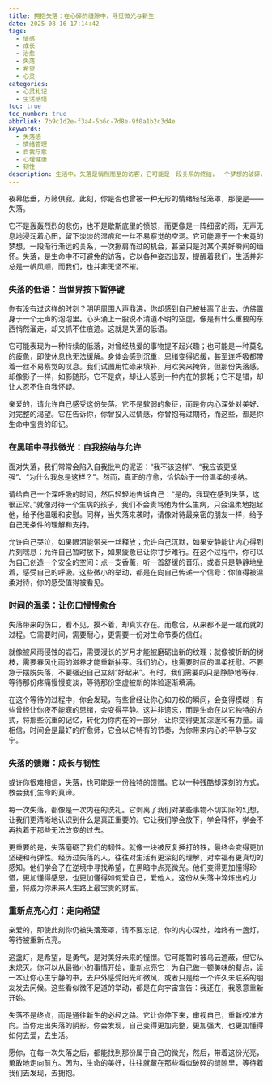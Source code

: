 ```yaml
---
title: 拥抱失落：在心碎的缝隙中，寻觅微光与新生
date: 2025-08-16 17:14:42
tags:
  - 情感
  - 成长
  - 治愈
  - 失落
  - 希望
  - 心灵
categories:
  - 心灵札记
  - 生活感悟
toc: true
toc_number: true
abbrlink: 7b9c1d2e-f3a4-5b6c-7d8e-9f0a1b2c3d4e
keywords:
  - 失落感
  - 情绪管理
  - 自我疗愈
  - 心理健康
  - 韧性
description: 生活中，失落是悄然而至的访客，它可能是一段关系的终结，一个梦想的破碎，亦或仅仅是日常中的微小遗憾。这篇文章将带你温柔地面对失落，理解它的低语，并在心碎的缝隙中，寻觅那些微弱却坚韧的希望之光，最终走向内心的平静与新生。
---
```


夜幕低垂，万籁俱寂。此刻，你是否也曾被一种无形的情绪轻轻笼罩，那便是——失落。

它不是轰轰烈烈的悲伤，也不是歇斯底里的愤怒，而更像是一阵细密的雨，无声无息地浸润着心田，留下淡淡的湿痕和一丝不易察觉的空洞。它可能源于一个未竟的梦想，一段渐行渐远的关系，一次擦肩而过的机会，甚至只是对某个美好瞬间的缅怀。失落，是生命中不可避免的访客，它以各种姿态出现，提醒着我们，生活并非总是一帆风顺，而我们，也并非无坚不摧。

### 失落的低语：当世界按下暂停键

你有没有过这样的时刻？明明周围人声鼎沸，你却感到自己被抽离了出去，仿佛置身于一个无声的泡泡里。心头涌上一股说不清道不明的空虚，像是有什么重要的东西悄然溜走，却又抓不住痕迹。这就是失落的低语。

它可能表现为一种持续的低落，对曾经热爱的事物提不起兴趣；也可能是一种莫名的疲惫，即使休息也无法缓解。身体会感到沉重，思绪变得迟缓，甚至连呼吸都带着一丝不易察觉的叹息。我们试图用忙碌来填补，用欢笑来掩饰，但那份失落感，却像影子一样，如影随形。它不是病，却让人感到一种内在的损耗；它不是错，却让人忍不住自我怀疑。

亲爱的，请允许自己感受这份失落。它不是软弱的象征，而是你内心深处对美好、对完整的渴望。它在告诉你，你曾投入过情感，你曾抱有过期待，而这些，都是你生命中宝贵的印记。

### 在黑暗中寻找微光：自我接纳与允许

面对失落，我们常常会陷入自我批判的泥沼：“我不该这样”、“我应该更坚强”、“为什么我总是这样？”。然而，真正的疗愈，恰恰始于一份温柔的接纳。

请给自己一个深呼吸的时间，然后轻轻地告诉自己：“是的，我现在感到失落，这很正常。”就像对待一个生病的孩子，我们不会责骂他为什么生病，只会温柔地抱起他，给予他温暖和安慰。同样，当失落来袭时，请像对待最亲密的朋友一样，给予自己无条件的理解和支持。

允许自己哭泣，如果眼泪能带来一丝释放；允许自己沉默，如果安静能让内心得到片刻喘息；允许自己暂时放下，如果疲惫已让你寸步难行。在这个过程中，你可以为自己创造一个安全的空间：点一支香薰，听一首舒缓的音乐，或者只是静静地坐着，感受自己的呼吸。这些微小的举动，都是在向自己传递一个信号：你值得被温柔对待，你的感受值得被看见。

### 时间的温柔：让伤口慢慢愈合

失落带来的伤口，看不见，摸不着，却真实存在。而愈合，从来都不是一蹴而就的过程。它需要时间，需要耐心，更需要一份对生命节奏的信任。

就像被风雨侵蚀的岩石，需要漫长的岁月才能被磨砺出新的纹理；就像被折断的树枝，需要春风化雨的滋养才能重新抽芽。我们的心，也需要时间的温柔抚慰。不要急于摆脱失落，不要强迫自己立刻“好起来”。有时，我们需要的只是静静地等待，等待那份疼痛慢慢变淡，等待那份空虚被新的体验逐渐填满。

在这个等待的过程中，你会发现，有些曾经让你心如刀绞的瞬间，会变得模糊；有些曾经让你夜不能寐的思绪，会变得平静。这并非遗忘，而是生命在以它独特的方式，将那些沉重的记忆，转化为你内在的一部分，让你变得更加深邃和有力量。请相信，时间会是最好的疗愈师，它会以它特有的节奏，为你带来内心的平静与安宁。

### 失落的馈赠：成长与韧性

或许你很难相信，失落，也可能是一份独特的馈赠。它以一种残酷却深刻的方式，教会我们生命的真谛。

每一次失落，都像是一次内在的洗礼。它剥离了我们对某些事物不切实际的幻想，让我们更清晰地认识到什么是真正重要的。它让我们学会放下，学会释怀，学会不再执着于那些无法改变的过去。

更重要的是，失落磨砺了我们的韧性。就像一块被反复捶打的铁，最终会变得更加坚硬和有弹性。经历过失落的人，往往对生活有更深刻的理解，对幸福有更真切的感知。他们学会了在逆境中寻找希望，在黑暗中点亮微光。他们变得更加懂得珍惜，更加懂得感恩，也更加懂得如何爱自己，爱他人。这份从失落中淬炼出的力量，将成为你未来人生路上最宝贵的财富。

### 重新点亮心灯：走向希望

亲爱的，即使此刻你仍被失落笼罩，请不要忘记，你的内心深处，始终有一盏灯，等待被重新点亮。

这盏灯，是希望，是勇气，是对美好未来的憧憬。它可能暂时被乌云遮蔽，但它从未熄灭。你可以从最微小的事情开始，重新点亮它：为自己做一顿美味的餐点，读一本让你心生宁静的书，去户外感受阳光和微风，或者只是给一个许久未联系的朋友发去问候。这些看似微不足道的举动，都是在向宇宙宣告：我还在，我愿意重新开始。

失落不是终点，而是通往新生的必经之路。它让你停下来，审视自己，重新校准方向。当你走出失落的阴影，你会发现，自己变得更加完整，更加强大，也更加懂得如何去爱，去生活。

愿你，在每一次失落之后，都能找到那份属于自己的微光，然后，带着这份光亮，勇敢地走向前方。因为，生命的美好，往往就藏在那些看似破碎的缝隙里，等待着我们去发现，去拥抱。